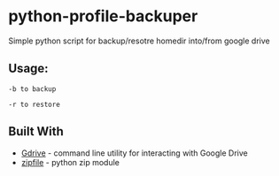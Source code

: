 # python-profile-backuper
Simple python script for backup/resotre homedir into/from google drive 

## Usage: 

```
-b to backup 

-r to restore
```
## Built With

* [Gdrive](https://github.com/gdrive-org/gdrive) - command line utility for interacting with Google Drive
* [zipfile](https://docs.python.org/3/library/zipfile.html#module-zipfile) - python zip module
